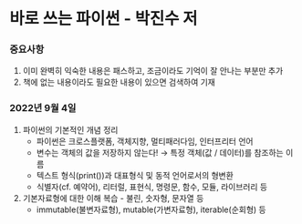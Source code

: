# 바로 쓰는 파이썬 - 박진수 저
### 중요사항
1. 이미 완벽히 익숙한 내용은 패스하고, 조금이라도 기억이 잘 안나는 부분만 추가
2. 책에 없는 내용이라도 필요한 내용이 있으면 검색하여 기재

### 2022년 9월 4일
1. 파이썬의 기본적인 개념 정리
    - 파이썬은 크로스플랫폼, 객체지향, 멀티패러다임, 인터프리터 언어
    - 변수는 객체의 값을 저장하지 않는다! → 특정 객체(값 / 데이터)를 참조하는 이름
    - 텍스트 형식(print())과 대표형식 및 동적 언어로서의 형변환
    - 식별자(cf. 예약어), 리터럴, 표현식, 명령문, 함수, 모듈, 라이브러리 등
2. 기본자료형에 대한 이해 복습 - 불린, 숫자형, 문자열 등
     - immutable(불변자료형), mutable(가변자료형), iterable(순회형) 등